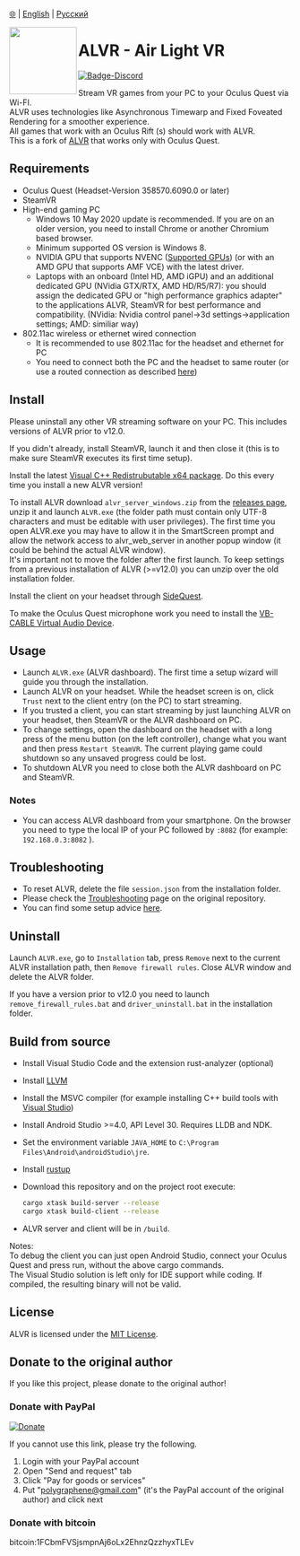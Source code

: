 [🌐](https://github.com/JackD83/ALVR) | [English](https://github.com/JackD83/ALVR) | [Русский]()

<img align="left" width="120" height="120" src="https://github.com/JackD83/ALVR/blob/master/server_release_template/web_gui/web_hi_res_512.png">

# ALVR - Air Light VR

[![Badge-Discord]][Link-Discord]

Stream VR games from your PC to your Oculus Quest via Wi-FI.  
ALVR uses technologies like Asynchronous Timewarp and Fixed Foveated Rendering for a smoother experience.  
All games that work with an Oculus Rift (s) should work with ALVR.  
This is a fork of [ALVR](https://github.com/polygraphene/ALVR) that works only with Oculus Quest.

## Requirements

- Oculus Quest (Headset-Version 358570.6090.0 or later)
- SteamVR
- High-end gaming PC
  - Windows 10 May 2020 update is recommended. If you are on an older version, you need to install Chrome or another Chromium based browser.
  - Minimum supported OS version is Windows 8.
  - NVIDIA GPU that supports NVENC ([Supported GPUs](https://github.com/polygraphene/ALVR/wiki/Supported-GPU)) (or with an AMD GPU that supports AMF VCE) with the latest driver.
  - Laptops with an onboard (Intel HD, AMD iGPU) and an additional dedicated GPU (NVidia GTX/RTX, AMD HD/R5/R7): you should assign the dedicated GPU or "high performance graphics adapter" to the applications ALVR, SteamVR for best performance and compatibility. (NVidia: Nvidia control panel->3d settings->application settings; AMD: similiar way)
- 802.11ac wireless or ethernet wired connection
  - It is recommended to use 802.11ac for the headset and ethernet for PC
  - You need to connect both the PC and the headset to same router (or use a routed connection as described [here](https://github.com/JackD83/ALVR/wiki/ALVR-client-and-server-on-separate-networks))

## Install

Please uninstall any other VR streaming software on your PC. This includes versions of ALVR prior to v12.0.

If you didn't already, install SteamVR, launch it and then close it (this is to make sure SteamVR executes its first time setup).

Install the latest [Visual C++ Redistrubutable x64 package](https://support.microsoft.com/en-us/help/2977003/the-latest-supported-visual-c-downloads). Do this every time you install a new ALVR version!

To install ALVR download `alvr_server_windows.zip` from the [releases page](https://github.com/JackD83/ALVR/releases), unzip it and launch `ALVR.exe` (the folder path must contain only UTF-8 characters and must be editable with user privileges). The first time you open ALVR.exe you may have to allow it in the SmartScreen prompt and allow the network access to alvr_web_server in another popup window (it could be behind the actual ALVR window).  
It's important not to move the folder after the first launch. To keep settings from a previous installation of ALVR (>=v12.0) you can unzip over the old installation folder.

Install the client on your headset through [SideQuest](https://sidequestvr.com/).

To make the Oculus Quest microphone work you need to install the [VB-CABLE Virtual Audio Device](https://www.vb-audio.com/Cable/).

## Usage

- Launch `ALVR.exe` (ALVR dashboard). The first time a setup wizard will guide you through the installation.
- Launch ALVR on your headset. While the headset screen is on, click `Trust` next to the client entry (on the PC) to start streaming.
- If you trusted a client, you can start streaming by just launching ALVR on your headset, then SteamVR or the ALVR dashboard on PC.
- To change settings, open the dashboard on the headset with a long press of the menu button (on the left controller), change what you want and then press `Restart SteamVR`. The current playing game could shutdown so any unsaved progress could be lost.
- To shutdown ALVR you need to close both the ALVR dashboard on PC and SteamVR.

### Notes

- You can access ALVR dashboard from your smartphone. On the browser you need to type the local IP of your PC followed by `:8082` (for example: `192.168.0.3:8082` ).

## Troubleshooting

- To reset ALVR, delete the file `session.json` from the installation folder.
- Please check the [Troubleshooting](https://github.com/polygraphene/ALVR/wiki/Troubleshooting) page on the original repository.
- You can find some setup advice [here](https://github.com/JackD83/ALVR/wiki/Setup-advice).

## Uninstall

Launch `ALVR.exe`, go to `Installation` tab, press `Remove` next to the current ALVR installation path, then `Remove firewall rules`. Close ALVR window and delete the ALVR folder.

If you have a version prior to v12.0 you need to launch `remove_firewall_rules.bat` and `driver_uninstall.bat` in the installation folder.

## Build from source

- Install Visual Studio Code and the extension rust-analyzer (optional)
- Install [LLVM](https://releases.llvm.org/download.html)
- Install the MSVC compiler (for example installing C++ build tools with [Visual Studio](https://visualstudio.microsoft.com/downloads))
- Install Android Studio >=4.0, API Level 30. Requires LLDB and NDK.
- Set the environment variable `JAVA_HOME` to `C:\Program Files\Android\androidStudio\jre`.
- Install [rustup](https://rustup.rs/)
- Download this repository and on the project root execute:

    ```bash
    cargo xtask build-server --release
    cargo xtask build-client --release
    ```

- ALVR server and client will be in `/build`.

Notes:  
To debug the client you can just open Android Studio, connect your Oculus Quest and press run, without the above cargo commands.  
The Visual Studio solution is left only for IDE support while coding. If compiled, the resulting binary will not be valid.

## License

ALVR is licensed under the [MIT License](LICENSE).

## Donate to the original author

If you like this project, please donate to the original author!

### Donate with PayPal

[![Donate](https://img.shields.io/badge/Donate-PayPal-green.svg)](https://www.paypal.com/cgi-bin/webscr?cmd=_donations&business=polygraphene@gmail.com&lc=US&item_name=Donate+for+ALVR+developer&no_note=0&cn=&curency_code=USD&bn=PP-DonationsBF:btn_donateCC_LG.gif:NonHosted)

If you cannot use this link, please try the following.

1. Login with your PayPal account
2. Open "Send and request" tab
3. Click "Pay for goods or services"
4. Put "polygraphene@gmail.com" (it's the PayPal account of the original author) and click next

### Donate with bitcoin

bitcoin:1FCbmFVSjsmpnAj6oLx2EhnzQzzhyxTLEv

[Badge-Discord]: https://img.shields.io/discord/720612397580025886?style=for-the-badge&logo=discord "Join us on Discord"
[Link-Discord]: https://discord.gg/KbKk3UM
